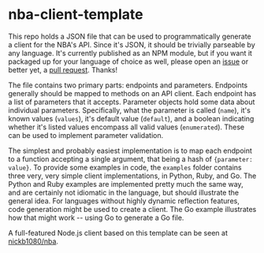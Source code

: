 # nba-client-template

This repo holds a JSON file that can be used to programmatically generate a client for the NBA's API. Since it's JSON, it should be trivially parseable by any language. It's currently published as an NPM module, but if you want it packaged up for your language of choice as well, please open an [issue](https://github.com/nickb1080/nba-client-template/issues) or better yet, a [pull request](https://github.com/nickb1080/nba-client-template/pulls). Thanks!

The file contains two primary parts: endpoints and parameters. Endpoints generally should be mapped to methods on an API client. Each endpoint has a list of parameters that it accepts. Parameter objects hold some data about individual parameters. Specifically, what the parameter is called (`name`), it's known values (`values`), it's default value (`default`), and a boolean indicating whether it's listed values encompass all valid values (`enumerated`). These can be used to implement parameter validation.

The simplest and probably easiest implementation is to map each endpoint to a function accepting a single argument, that being a hash of `{parameter: value}`. To provide some examples in code, the `examples` folder contains three very, very simple client implementations, in Python, Ruby, and Go. The Python and Ruby examples are implemented pretty much the same way, and are certainly not idiomatic in the language, but should illustrate the general idea. For languages without highly dynamic reflection features, code generation might be used to create a client. The Go example illustrates how that might work -- using Go to generate a Go file.

A full-featured Node.js client based on this template can be seen at [nickb1080/nba](https://github.com/nickb1080/nba).
